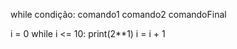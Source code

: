 while condição:
    comando1
    comando2
comandoFinal

i = 0
while i <= 10:
    print(2**1)
    i = i + 1